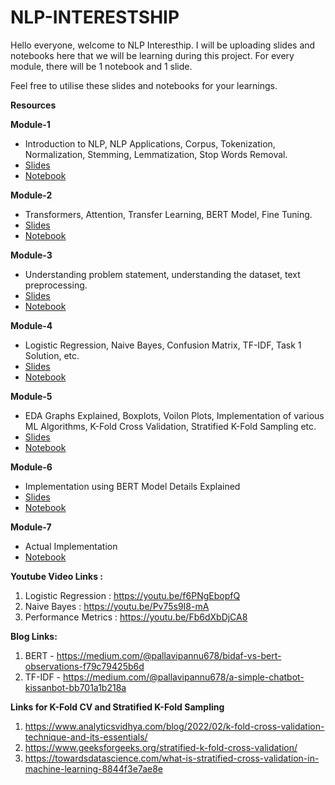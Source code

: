 # NLP-INTERESTSHIP

Hello everyone, welcome to NLP Interesthip. I will be uploading slides and notebooks here that we will be learning during this project.
For every module, there will be 1 notebook and 1 slide. 

Feel free to utilise these slides and notebooks for your learnings.

**Resources**

**Module-1** 
- Introduction to NLP, NLP Applications, Corpus, Tokenization, Normalization, Stemming, Lemmatization, Stop Words Removal.
- [Slides](Module-1-Slides.pdf)
- [Notebook](Module_1.ipynb)
  
**Module-2**
- Transformers, Attention, Transfer Learning, BERT Model, Fine Tuning.
- [Slides](Module-2-Slides.pdf)
- [Notebook](Module_2.ipynb)
  
**Module-3**
- Understanding problem statement, understanding the dataset, text preprocessing.
- [Slides](Module-3-Slides.pdf)
- [Notebook](Module_3.ipynb)

**Module-4**
- Logistic Regression, Naive Bayes, Confusion Matrix, TF-IDF, Task 1 Solution, etc.
- [Slides](Module-4-Slides.pdf)
- [Notebook](Module_4.ipynb)

**Module-5**
- EDA Graphs Explained, Boxplots, Voilon Plots, Implementation of various ML Algorithms, K-Fold Cross Validation, Stratified K-Fold Sampling etc.
- [Slides](Module-5-Slides.pdf)
- [Notebook](Module_5.ipynb)

**Module-6**
- Implementation using BERT Model Details Explained
- [Slides](Module-6-Slides.pdf)
- [Notebook](Module_6.ipynb)
  
**Module-7**
- Actual Implementation
- [Notebook](Final_Module.ipynb)
  
**Youtube Video Links :**
1. Logistic Regression : https://youtu.be/f6PNgEbopfQ
2. Naive Bayes : https://youtu.be/Pv75s9I8-mA
3. Performance Metrics : https://youtu.be/Fb6dXbDjCA8

**Blog Links:**
1. BERT - https://medium.com/@pallavipannu678/bidaf-vs-bert-observations-f79c79425b6d
2. TF-IDF - https://medium.com/@pallavipannu678/a-simple-chatbot-kissanbot-bb701a1b218a

**Links for K-Fold CV and Stratified K-Fold Sampling**
1. https://www.analyticsvidhya.com/blog/2022/02/k-fold-cross-validation-technique-and-its-essentials/
2. https://www.geeksforgeeks.org/stratified-k-fold-cross-validation/
3. https://towardsdatascience.com/what-is-stratified-cross-validation-in-machine-learning-8844f3e7ae8e


